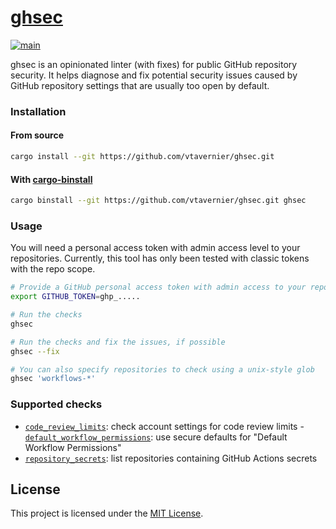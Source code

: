 # [ghsec](https://github.com/vtavernier/ghsec)

[![main](https://github.com/vtavernier/ghsec/actions/workflows/main.yml/badge.svg?event=push)](https://github.com/vtavernier/ghsec/actions/workflows/main.yml)

ghsec is an opinionated linter (with fixes) for public GitHub repository security. It helps
diagnose and fix potential security issues caused by GitHub repository settings that are
usually too open by default.

### Installation

#### From source

```bash
cargo install --git https://github.com/vtavernier/ghsec.git
```

#### With [cargo-binstall](https://github.com/cargo-bins/cargo-binstall)

```bash
cargo binstall --git https://github.com/vtavernier/ghsec.git ghsec
```

### Usage

You will need a personal access token with admin access level to your repositories. Currently,
this tool has only been tested with classic tokens with the repo scope.

```bash
# Provide a GitHub personal access token with admin access to your repositories
export GITHUB_TOKEN=ghp_.....

# Run the checks
ghsec

# Run the checks and fix the issues, if possible
ghsec --fix

# You can also specify repositories to check using a unix-style glob
ghsec 'workflows-*'
```

### Supported checks

- [`code_review_limits`](https://vtavernier.github.io/ghsec/ghsec/checks/code_review_limits/index.html):
check account settings for code review limits -
[`default_workflow_permissions`](https://vtavernier.github.io/ghsec/ghsec/checks/default_worfklow_permissions/index.html):
use secure defaults for "Default Workflow Permissions"
- [`repository_secrets`](https://vtavernier.github.io/ghsec/ghsec/checks/repository_secrets/index.html):
list repositories containing GitHub Actions secrets

## License

This project is licensed under the [MIT License](LICENSE).
